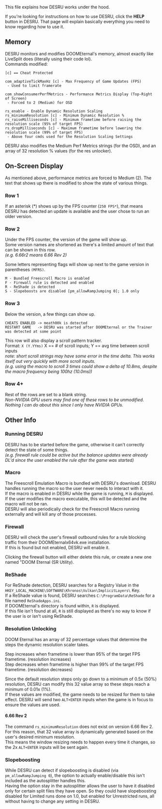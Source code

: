 This file explains how DESRU works under the hood.

If you're looking for instructions on how to use DESRU, click the **HELP** button in DESRU. That page will explain basically everything you need to know regarding how to use it.
## Memory
DESRU monitors and modifies DOOMEternal's memory, almost exactly like LiveSplit does (literally using their code lol).  
Commands modified:
```
[c] == Cheat Protected

com_adaptiveTickMaxHz [c] - Max Frequency of Game Updates (FPS)
 - Used to limit framerate

com_showConsumerPerfMetrics - Performance Metrics Display (Top-Right of Screen)
 - Forced to 2 (Medium) for OSD

rs_enable - Enable Dynamic Resolution Scaling
rs_minimumResolution [c] - Minimum Dynamic Resolution %
rs_raiseMilliseconds [c] - Minimum frametime before raising the resolution scale (95% of target FPS)
rs_dropMilliseconds [c] - Maximum frametime before lowering the resolution scale (99% of target FPS)
 - Above four cmds used for the Resolution Scaling Settings
```  
DESRU also modifies the Medium Perf Metrics strings (for the OSD), and an array of 32 resolution % values (for the res unlocker).

## On-Screen Display
As mentioned above, performance metrics are forced to Medium (2). The text that shows up there is modified to show the state of various things.

### Row 1
If an asterisk (\*) shows up by the FPS counter (`250 FPS*`), that means DESRU has detected an update is available and the user chose to run an older version.

### Row 2
Under the FPS counter, the version of the game will show up.  
Some version names are shortened as there's a limited amount of text that can be shown in this row.  
*(e.g. 6.66r2 means 6.66 Rev 2)*

Some letters representing flags will show up next to the game version in parentheses `(MFRS)`.
```
M - Bundled Freescroll Macro is enabled
F - Firewall rule is detected and enabled
R - ReShade is detected
S - Slopeboosts are disabled [pm_allowRampJumping 0]; 1.0 only
```  
### Row 3
Below the version, a few things can show up.
```
CHEATS ENABLED -> meath00k is detected
RESTART GAME   -> DESRU was started after DOOMEternal or the Trainer was detected at some point
```  
This row will also display a scroll pattern tracker.  
Format: `X (Y.YYms)` X == # of scroll inputs; Y == avg time between scroll inputs  
*note: short scroll strings may have some error in the time delta. This works itself out very quickly with more scroll inputs.  
(e.g. using the macro to scroll 3 times could show a delta of 10.8ms, despite the macro frequency being 100hz (10.0ms))*

### Row 4+
Rest of the rows are set to a blank string.  
*Non-NVIDIA GPU users may find one of these rows to be unmodified. Nothing I can do about this since I only have NVIDIA GPUs.*

## Other Info
### Running DESRU
DESRU has to be started before the game, otherwise it can't correctly detect the state of some things.  
*(e.g. firewall rule could be active but the balance updates were already DL'd since the user enabled the rule after the game was started)*

### Macro
The Freescroll Emulation Macro is bundled with DESRU's download. DESRU handles running the macro so the user never needs to interact with it.  
If the macro is enabled in DESRU while the game is running, `M` is displayed.  
If the user modifies the macro executable, this will be detected and the macro will not be ran.  
DESRU will also periodically check for the Freescroll Macro running externally and will kill any of those processes.

### Firewall
DESRU will check the user's firewall outbound rules for a rule blocking traffic from their DOOMEternalx64vk.exe installation.  
If this is found but not enabled, DESRU will enable it.

Clicking the firewall button will either delete this rule, or create a new one named "DOOM Eternal (SR Utility).

### ReShade
For ReShade detection, DESRU searches for a Registry Value in the `HKEY_LOCAL_MACHINE\SOFTWARE\Khronos\Vulkan\ImplicitLayers\` Key.  
If a ReShade value is found, DESRU searches `C:\ProgramData\ReShade` for a file named `ReShadeApps.ini`.  
If DOOMEternal's directory is found within, `R` is displayed.  
If this file isn't found at all, `R` is still displayed as there's no way to know if the user is or isn't using ReShade.

### Resolution Unlocking
DOOM Eternal has an array of 32 percentage values that determine the steps the dynamic resolution scaler takes.

Step increases when frametime is lower than 95% of the target FPS frametime. (resolution increases)  
Step decreases when frametime is higher than 99% of the target FPS frametime. (resolution decreases)

Since the default resolution steps only go down to a minimum of 0.5x (50%) resolution, DESRU can modify this 32 value array so these steps reach a minimum of 0.01x (1%).  
If these values are modified, the game needs to be resized for them to take effect. DESRU will send two `ALT+ENTER` inputs when the game is in focus to ensure the values are used.

#### 6.66 Rev 2
The command `rs_minimumResolution` does not exist on version 6.66 Rev 2. For this reason, that 32 value array is dynamically generated based on the user's desired minimum resolution.  
This means the window resizing needs to happen every time it changes, so the 2x `ALT+ENTER` inputs will be sent again.

### Slopeboosting
While DESRU can detect if slopeboosting is disabled (via `pm_allowRampJumping 0`), the option to actually enable/disable this isn't included as the autosplitter handles this.  
Having the option stay in the autosplitter allows the user to have it disabled only for certain split files they have open. So they could have slopeboosting disabled for Limited runs done on 1.0, but enabled for Unrestricted runs, all without having to change any setting in DESRU.

